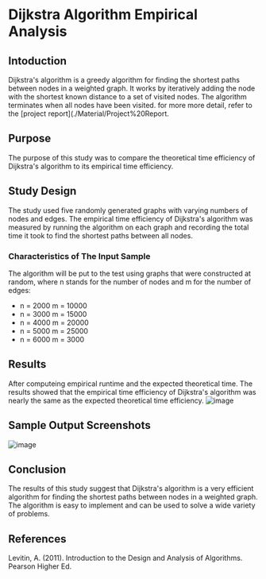 # Dijkstra Algorithm Empirical Analysis
## Intoduction
Dijkstra's algorithm is a greedy algorithm for finding the shortest paths between nodes in a weighted graph. It works by iteratively adding the node with the shortest known distance to a set of visited nodes. The algorithm terminates when all nodes have been visited.
for more more detail, refer to the [project report](./Material/Project%20Report.
## Purpose
The purpose of this study was to compare the theoretical time efficiency of Dijkstra's algorithm to its empirical time efficiency.

## Study Design
The study used five randomly generated graphs with varying numbers of nodes and edges. The empirical time efficiency of Dijkstra's algorithm was measured by running the algorithm on each graph and recording the total time it took to find the shortest paths between all nodes.

### Characteristics of The Input Sample
The algorithm will be put to the test using graphs that were constructed at random, where n stands for the number of nodes and m for the number of edges:
- n = 2000  m = 10000
- n = 3000  m = 15000
- n = 4000  m = 20000
- n = 5000  m = 25000
- n = 6000  m = 3000

## Results
After computeing empirical runtime and the expected theoretical time.
The results showed that the empirical time efficiency of Dijkstra's algorithm was nearly the same as the expected theoretical time efficiency.
![image](https://github.com/Zinab0/CPCS324-Part2-Dijkstra-Algorithm-Empirical-Analysis/assets/77127247/1aaacd15-d507-4491-a065-9ef4767f462b)

## Sample Output Screenshots
![image](https://github.com/Zinab0/CPCS324-Part2-Dijkstra-Algorithm-Empirical-Analysis/assets/77127247/cfc19b05-9b25-46b6-9bca-9adf1dbe9f4d)


## Conclusion
The results of this study suggest that Dijkstra's algorithm is a very efficient algorithm for finding the shortest paths between nodes in a weighted graph. The algorithm is easy to implement and can be used to solve a wide variety of problems.

## References
Levitin, A. (2011). Introduction to the Design and Analysis of Algorithms. Pearson Higher Ed.



